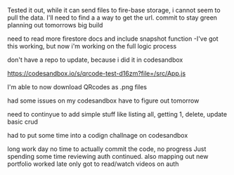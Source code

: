 Tested it out, while it can send files to fire-base storage, i cannot seem to pull the data. I'll need to find a a way to get the url.
commit to stay green planning out tomorrows big build 


need to read more firestore docs and include snapshot function
-I've got this working, but now i'm working on the full logic process

don't have a repo to update, because i did it in codesandbox

https://codesandbox.io/s/qrcode-test-d16zm?file=/src/App.js

I'm able to now download QRcodes as .png files


had some issues on my codesandbox have to figure out tomorrow

need to continyue to add simple stuff like listing all, getting 1, delete, update basic crud 

had to put some time into a codign challnage on codesandbox 

long work day no time to actually commit the code, no progress
Just spending some time reviewing auth continued. also mapping out new portfolio
worked late only got to read/watch videos on auth 
